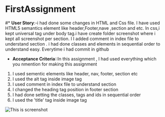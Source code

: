 # FirstAssignment

#* **User Story**:-i had done some changes in HTML and Css file. I have used HTML5 semantics element like header,Footer,nave ,section and etc. In css,i kept universal tag under body tag.i have create folder screenshot where i kept all  screenshot per section. I I added comment in index file to understand section . i had done classes and elements in sequential order to understand easy. Everytime i had commit in github

* **Acceptance Criteria**::In this assignment , I had used everything which you nmention for making this assignment
1. I used sementic elements like header, nav, footer,  section etc
2. I used the alt tag inside image tag
3. I used comment in index file to understand section 
4. I changed the heading tag position in footer section
5. I had done setting the classes, tags and ids in sequential order
6. I used the 'title' tag inside image tag


![This is screenshot](./images/Screenshot%20(103).png)